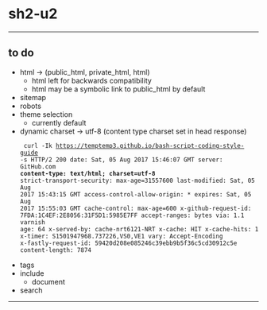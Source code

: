 # sh2-u2

---

## to do ##

- html -> (public_html, private_html, html)
  + html left for backwards compatibility
  + html may be a symbolic link to public_html by default
- sitemap
- robots
- theme selection
  + currently default
- dynamic charset -> utf-8 (content type charset set in head response)<pre><code>
curl -Ik https://temptemp3.github.io/bash-script-coding-style-guide -s
HTTP/2 200
date: Sat, 05 Aug 2017 15:46:07 GMT
server: GitHub.com
**content-type: text/html; charset=utf-8** 
strict-transport-security: max-age=31557600
last-modified: Sat, 05 Aug 2017 15:43:15 GMT
access-control-allow-origin: *
expires: Sat, 05 Aug 2017 15:55:03 GMT
cache-control: max-age=600
x-github-request-id: 7FDA:1C4EF:2E8056:31F5D1:5985E7FF
accept-ranges: bytes
via: 1.1 varnish
age: 64
x-served-by: cache-nrt6121-NRT
x-cache: HIT
x-cache-hits: 1
x-timer: S1501947968.737226,VS0,VE1
vary: Accept-Encoding
x-fastly-request-id: 59420d208e085246c39ebb9b5f36c5cd30912c5e
content-length: 7874
</code></pre>
- tags
- include
  + document
- search

---
